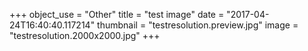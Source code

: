 +++
object_use = "Other"
title = "test image"
date = "2017-04-24T16:40:40.117214"
thumbnail = "testresolution.preview.jpg"
image = "testresolution.2000x2000.jpg"
+++
